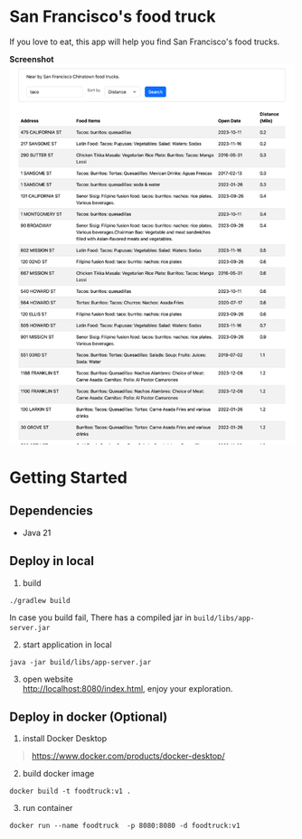 San Francisco's food truck
====
If you love to eat, this app will help you find San Francisco's food trucks.

**Screenshot**  
![app-screenshot.png](doc/app-screenshot.png)

# Getting Started

## Dependencies
- Java 21

## Deploy in local

1. build
```shell
./gradlew build
```

In case you build fail, There has a compiled jar in `build/libs/app-server.jar`

2. start application in local
```shell
java -jar build/libs/app-server.jar
```

3. open website  
 [http://localhost:8080/index.html](http://localhost:8080/index.html), enjoy your exploration.

## Deploy in docker (Optional)

1. install Docker Desktop
> https://www.docker.com/products/docker-desktop/

2. build docker image
```shell
docker build -t foodtruck:v1 .
```

3. run container
```shell
docker run --name foodtruck  -p 8080:8080 -d foodtruck:v1
```
